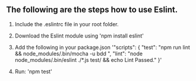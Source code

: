 ## The following are the steps how to use Eslint.

1. Include the .eslintrc file in your root folder.

2. Download the Eslint module using 'npm install eslint'

3. Add the following in your package.json
  '"scripts": {
    "test": "npm run lint &&  node_modules/.bin/mocha -u bdd ",
    "lint": "node node_modules/.bin/eslint ./*.js test/ && echo Lint Passed."
  }'

3. Run:
  'npm test'
